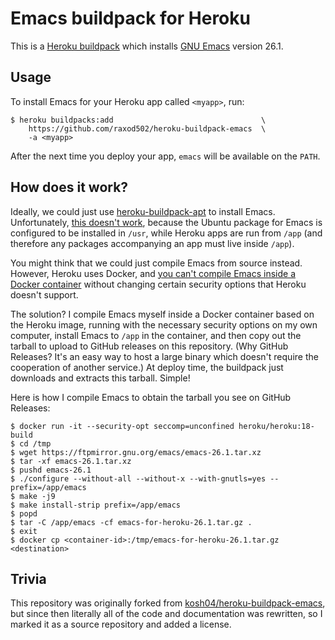 # Emacs buildpack for Heroku

This is a [Heroku buildpack][buildpacks] which installs [GNU
Emacs][emacs] version 26.1.

## Usage

To install Emacs for your Heroku app called `<myapp>`, run:

    $ heroku buildpacks:add                                 \
        https://github.com/raxod502/heroku-buildpack-emacs  \
        -a <myapp>

After the next time you deploy your app, `emacs` will be available on
the `PATH`.

## How does it work?

Ideally, we could just use [heroku-buildpack-apt] to install Emacs.
Unfortunately, [this doesn't work][apt-emacs-issue], because the
Ubuntu package for Emacs is configured to be installed in `/usr`,
while Heroku apps are run from `/app` (and therefore any packages
accompanying an app must live inside `/app`).

You might think that we could just compile Emacs from source instead.
However, Heroku uses Docker, and [you can't compile Emacs inside a
Docker container][docker-emacs-issue] without changing certain
security options that Heroku doesn't support.

The solution? I compile Emacs myself inside a Docker container based
on the Heroku image, running with the necessary security options on my
own computer, install Emacs to `/app` in the container, and then copy
out the tarball to upload to GitHub releases on this repository. (Why
GitHub Releases? It's an easy way to host a large binary which doesn't
require the cooperation of another service.) At deploy time, the
buildpack just downloads and extracts this tarball. Simple!

Here is how I compile Emacs to obtain the tarball you see on GitHub
Releases:

    $ docker run -it --security-opt seccomp=unconfined heroku/heroku:18-build
    $ cd /tmp
    $ wget https://ftpmirror.gnu.org/emacs/emacs-26.1.tar.xz
    $ tar -xf emacs-26.1.tar.xz
    $ pushd emacs-26.1
    $ ./configure --without-all --without-x --with-gnutls=yes --prefix=/app/emacs
    $ make -j9
    $ make install-strip prefix=/app/emacs
    $ popd
    $ tar -C /app/emacs -cf emacs-for-heroku-26.1.tar.gz .
    $ exit
    $ docker cp <container-id>:/tmp/emacs-for-heroku-26.1.tar.gz <destination>

## Trivia

This repository was originally forked from
[kosh04/heroku-buildpack-emacs][upstream], but since then literally
all of the code and documentation was rewritten, so I marked it as a
source repository and added a license.

[apt-emacs-issue]: https://github.com/heroku/heroku-buildpack-apt/issues/37
[buildpacks]: https://devcenter.heroku.com/articles/buildpacks
[docker-emacs-issue]: https://github.com/moby/moby/issues/22801
[emacs]: https://www.gnu.org/software/emacs/
[heroku-buildpack-apt]: https://github.com/heroku/heroku-buildpack-apt
[upstream]: https://github.com/kosh04/heroku-buildpack-emacs
